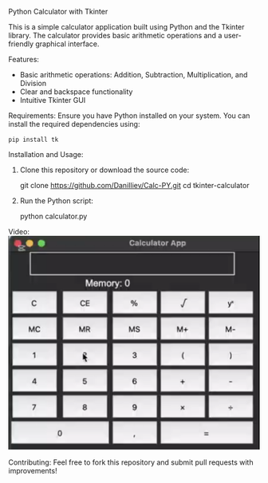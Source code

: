 Python Calculator with Tkinter

This is a simple calculator application built using Python and the Tkinter library. The calculator provides basic arithmetic operations and a user-friendly graphical interface.

Features:
- Basic arithmetic operations: Addition, Subtraction, Multiplication, and Division
- Clear and backspace functionality
- Intuitive Tkinter GUI

Requirements:
Ensure you have Python installed on your system. You can install the required dependencies using:

    pip install tk

Installation and Usage:
1. Clone this repository or download the source code:
   
    git clone https://github.com/DaniIliev/Calc-PY.git
    cd tkinter-calculator

2. Run the Python script:

    python calculator.py

Video:
[![Watch Calculator Demo](video/video-thumbnail.png)](https://drive.google.com/file/d/1RQEtZQtGCCc10BvEfxOMxvccdCHMioiY/view?usp=drive_link)



Contributing:
Feel free to fork this repository and submit pull requests with improvements!

